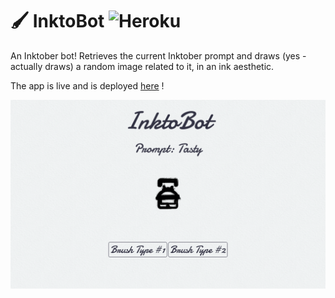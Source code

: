 # 🖌️ InktoBot ![Heroku](https://heroku-badge.herokuapp.com/?app=heroku-badge)
An Inktober bot! Retrieves the current Inktober prompt and draws (yes - actually draws) a random image related to it, in an ink aesthetic.

The app is live and is deployed [here](http://inkto-bot.herokuapp.com) !

![Screenshot](https://raw.githubusercontent.com/msradam/inktobot/master/screenshot.png)


